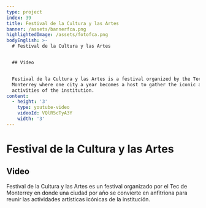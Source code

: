 ```yaml
---
type: project
index: 39
title: Festival de la Cultura y las Artes
banner: /assets/bannerfca.png
highlightedImage: /assets/fotofca.png
bodyEnglish: >-
  # Festival de la Cultura y las Artes


  ## Video


  Festival de la Cultura y las Artes is a festival organized by the Tec de
  Monterrey where one city a year becomes a host to gather the iconic artistic
  activities of the institution.
content:
  - height: '3'
    type: youtube-video
    videoId: VQlR5cTyA3Y
    width: '3'
---
```

# Festival de la Cultura y las Artes

## Video

Festival de la Cultura y las Artes es un festival organizado por el Tec de Monterrey en donde una ciudad por año se convierte en anfitriona para reunir las actividades artísticas icónicas de la institución.
